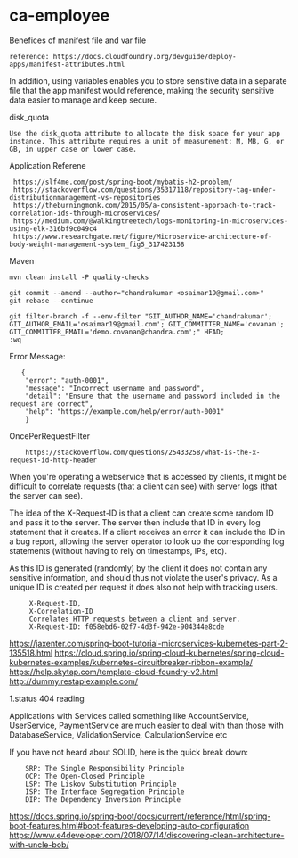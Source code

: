 # ca-employee


Benefices of manifest file and var file

    reference: https://docs.cloudfoundry.org/devguide/deploy-apps/manifest-attributes.html

In addition, using variables enables you to store sensitive data in a separate file that the app manifest would reference, making the security sensitive data easier to manage and keep secure.

disk_quota

    Use the disk_quota attribute to allocate the disk space for your app instance. This attribute requires a unit of measurement: M, MB, G, or GB, in upper case or lower case.

Application Referene
    
     https://slf4me.com/post/spring-boot/mybatis-h2-problem/
     https://stackoverflow.com/questions/35317118/repository-tag-under-distributionmanagement-vs-repositories
     https://theburningmonk.com/2015/05/a-consistent-approach-to-track-correlation-ids-through-microservices/
     https://medium.com/@walkingtreetech/logs-monitoring-in-microservices-using-elk-316bf9c049c4
     https://www.researchgate.net/figure/Microservice-architecture-of-body-weight-management-system_fig5_317423158
Maven
    
    mvn clean install -P quality-checks
         
    git commit --amend --author="chandrakumar <osaimar19@gmail.com>"
    git rebase --continue

    git filter-branch -f --env-filter "GIT_AUTHOR_NAME='chandrakumar'; GIT_AUTHOR_EMAIL='osaimar19@gmail.com'; GIT_COMMITTER_NAME='covanan'; GIT_COMMITTER_EMAIL='demo.covanan@chandra.com';" HEAD;
    :wq
    
Error Message:
    
       {
        "error": "auth-0001",
        "message": "Incorrect username and password",
        "detail": "Ensure that the username and password included in the request are correct",
        "help": "https://example.com/help/error/auth-0001"
    	}    
    	
 OncePerRequestFilter
 
        https://stackoverflow.com/questions/25433258/what-is-the-x-request-id-http-header
        
 When you're operating a webservice that is accessed by clients, it might be difficult to correlate requests (that a client can see) with server logs (that the server can see).
 
 The idea of the X-Request-ID is that a client can create some random ID and pass it to the server. The server then include that ID in every log statement that it creates. If a client receives an error it can include the ID in a bug report, allowing the server operator to look up the corresponding log statements (without having to rely on timestamps, IPs, etc).
 
 As this ID is generated (randomly) by the client it does not contain any sensitive information, and should thus not violate the user's privacy. As a unique ID is created per request it does also not help with tracking users.
 
         X-Request-ID,
         X-Correlation-ID
         Correlates HTTP requests between a client and server.	
         X-Request-ID: f058ebd6-02f7-4d3f-942e-904344e8cde


https://jaxenter.com/spring-boot-tutorial-microservices-kubernetes-part-2-135518.html
https://cloud.spring.io/spring-cloud-kubernetes/spring-cloud-kubernetes-examples/kubernetes-circuitbreaker-ribbon-example/
https://help.skytap.com/template-cloud-foundry-v2.html
http://dummy.restapiexample.com/

1.status 404 reading

Applications with Services called something like AccountService, UserService, PaymentService are much easier to deal with than those with DatabaseService, ValidationService, CalculationService etc


If you have not heard about SOLID, here is the quick break down:

        SRP: The Single Responsibility Principle
        OCP: The Open-Closed Principle
        LSP: The Liskov Substitution Principle
        ISP: The Interface Segregation Principle
        DIP: The Dependency Inversion Principle
https://docs.spring.io/spring-boot/docs/current/reference/html/spring-boot-features.html#boot-features-developing-auto-configuration
https://www.e4developer.com/2018/07/14/discovering-clean-architecture-with-uncle-bob/ 
